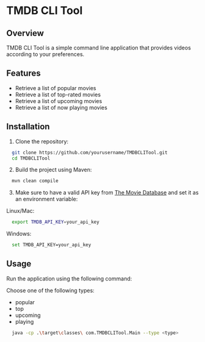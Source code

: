 # TMDB CLI Tool

## Overview

TMDB CLI Tool is a simple command line application that provides videos according to your preferences.

## Features

- Retrieve a list of popular movies
- Retrieve a list of top-rated movies
- Retrieve a list of upcoming movies
- Retrieve a list of now playing movies

## Installation

1. Clone the repository:
```sh
  git clone https://github.com/yourusername/TMDBCLITool.git
  cd TMDBCLITool
```

2. Build the project using Maven:
```sh
  mvn clean compile
```

3. Make sure to have a valid API key from [The Movie Database](https://www.themoviedb.org/documentation/api) and set it as an environment variable:

Linux/Mac:
```sh
  export TMDB_API_KEY=your_api_key
```
Windows:
```sh
  set TMDB_API_KEY=your_api_key
```

## Usage

Run the application using the following command:

Choose one of the following types:
- popular
- top
- upcoming
- playing

```sh
  java -cp .\target\classes\ com.TMDBCLITool.Main --type <type>
```